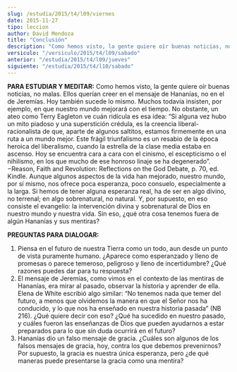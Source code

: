 ```yaml
---
slug: /estudia/2015/t4/l09/viernes
date: 2015-11-27
tipo: leccion
author: David Mendoza
title: "Conclusión"
description: "Como hemos visto, la gente quiere oír buenas noticias, no malas. Ellos  querían creer en el mensaje de Hananías, no en el de Jeremías. Hoy también  sucede lo mismo. Muchos todavía insisten, por ejemplo, en que nuestro mundo  mejorará con el tiempo."
versiculo: "/versiculo/2015/t4/l09/sabado"
anterior: "/estudia/2015/t4/l09/jueves"
siguiente: "/estudia/2015/t4/l10/sabado"
---
```


**PARA ESTUDIAR Y MEDITAR:** Como hemos visto, la gente quiere oír buenas noticias, no malas. Ellos querían creer en el mensaje de Hananías, no en el de Jeremías. Hoy también sucede lo mismo. Muchos todavía insisten, por ejemplo, en que nuestro mundo mejorará con el tiempo. No obstante, un ateo como Terry Eagleton ve cuán ridícula es esa idea: “Si alguna vez hubo un mito piadoso y una superstición crédula, es la creencia liberal-racionalista de que, aparte de algunos saltitos, estamos firmemente en una ruta a un mundo mejor. Este frágil triunfalismo es un resabio de la época heroica del liberalismo, cuando la estrella de la clase media estaba en ascenso. Hoy se encuentra cara a cara con el cinismo, el escepticismo o el nihilismo, en los que mucho de ese honroso linaje se ha degenerado”.−Reason, Faith and Revolution: Reflections on the God Debate, p. 70, ed. Kindle. Aunque algunos aspectos de la vida han mejorado, nuestro mundo, por sí mismo, nos ofrece poca esperanza, poco consuelo, especialmente a la larga. Si hemos de tener alguna esperanza real, ha de ser en algo divino, no terrenal; en algo sobrenatural, no natural. Y, por supuesto, en eso consiste el evangelio: la intervención divina y sobrenatural de Dios en nuestro mundo y nuestra vida. Sin eso, ¿qué otra cosa tenemos fuera de algún Hananías y sus mentiras?

**PREGUNTAS PARA DIALOGAR:**

1. Piensa en el futuro de nuestra Tierra como un todo, aun desde un punto de vista puramente humano. ¿Aparece como esperanzado y lleno de promesas o parece temeroso, peligroso y lleno de incertidumbre? ¿Qué razones puedes dar para tu respuesta?
2. El mensaje de Jeremías, como vimos en el contexto de las mentiras de Hananías, era mirar al pasado, observar la historia y aprender de ella. Elena de White escribió algo similar: “No tenemos nada que temer del futuro, a menos que olvidemos la manera en que el Señor nos ha conducido, y lo que nos ha enseñado en nuestra historia pasada” (NB 216). ¿Qué quiere decir con eso? ¿Qué ha sucedido en nuestro pasado, y cuáles fueron las enseñanzas de Dios que pueden ayudarnos a estar preparados para lo que sin duda ocurrirá en el futuro?
3. Hananías dio un falso mensaje de gracia. ¿Cuáles son algunos de los falsos mensajes de gracia, hoy, contra los que debemos prevenirnos? Por supuesto, la gracia es nuestra única esperanza, pero ¿de qué maneras puede presentarse la gracia como una mentira?
